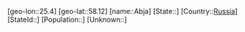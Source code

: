 ﻿---
location: [58.12,25.4]
type: City
tags:
- geo/City


SpocWebEntityId: 28655
isDeleted: false
confidential: public

---
[geo-lon::25.4]
[geo-lat::58.12]
[name::Abja]
[State::]
[Country::[Russia](geo/Continent/Europe/Russia.md)]
[StateId::]
[Population::]
[Unknown::]


